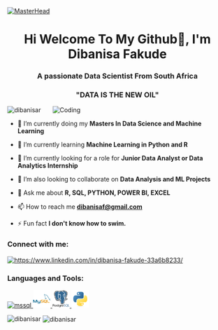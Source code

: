 <a href="https://dibanisar.io">
  <img src="https://www.noahdigital.ca/wp-content/uploads/2018/02/data_analytics_banner.jpg" alt="MasterHead" width="1400" height="250">
</a>





<h1 align="center">Hi Welcome To My Github👋, I'm Dibanisa Fakude</h1>
<h3 align="center">A passionate Data Scientist From South Africa</h3>
<h3 align="center">"DATA IS THE NEW OIL"</h3>
<img align="right" alt="Coding" width="400" src= "https://cdn.dribbble.com/users/2131993/screenshots/4948736/thoughtworks-gif_dribbble.gif">

<p align="left"> <img src="https://komarev.com/ghpvc/?username=dibanisar&label=Profile%20views&color=0e75b6&style=flat" alt="dibanisar" /> </p>

- 🔭 I’m currently doing my **Masters In Data Science and Machine Learning**

- 🌱 I’m currently learning **Machine Learning in Python and R**
  
-  🌱 I’m currently looking for a role for **Junior Data Analyst or Data Analytics Internship**

- 👯 I’m also looking to collaborate on **Data Analysis and ML Projects**

- 💬 Ask me about **R, SQL, PYTHON, POWER BI, EXCEL**

- 📫 How to reach me **dibanisaf@gmail.com**

- ⚡ Fun fact **I don't know how to swim.**

<h3 align="left">Connect with me:</h3>
<p align="left">
<a href="https://linkedin.com/in/https://www.linkedin.com/in/dibanisa-fakude-33a6b8233/" target="blank"><img align="center" src="https://raw.githubusercontent.com/rahuldkjain/github-profile-readme-generator/master/src/images/icons/Social/linked-in-alt.svg" alt="https://www.linkedin.com/in/dibanisa-fakude-33a6b8233/" height="30" width="40" /></a>
</p>

<h3 align="left">Languages and Tools:</h3>
<p align="left"> <a href="https://www.microsoft.com/en-us/sql-server" target="_blank" rel="noreferrer"> <img src="https://www.svgrepo.com/show/303229/microsoft-sql-server-logo.svg" alt="mssql" width="40" height="40"/> </a> <a href="https://www.mysql.com/" target="_blank" rel="noreferrer"> <img src="https://raw.githubusercontent.com/devicons/devicon/master/icons/mysql/mysql-original-wordmark.svg" alt="mysql" width="40" height="40"/> </a> <a href="https://www.postgresql.org" target="_blank" rel="noreferrer"> <img src="https://raw.githubusercontent.com/devicons/devicon/master/icons/postgresql/postgresql-original-wordmark.svg" alt="postgresql" width="40" height="40"/> </a> <a href="https://www.python.org" target="_blank" rel="noreferrer"> <img src="https://raw.githubusercontent.com/devicons/devicon/master/icons/python/python-original.svg" alt="python" width="40" height="40"/> </a> </p>

<p><img align="left" src="https://github-readme-stats.vercel.app/api/top-langs?username=dibanisar&show_icons=true&locale=en&layout=compact" alt="dibanisar" /></p>

<p>&nbsp;<img align="center" src="https://github-readme-stats.vercel.app/api?username=dibanisar&show_icons=true&locale=en" alt="dibanisar" /></p>
